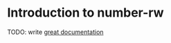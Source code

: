 # Introduction to number-rw

TODO: write [great documentation](http://jacobian.org/writing/great-documentation/what-to-write/)
